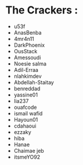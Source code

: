 # The Crackers :

- u53f 
- AnasBenba
- 4mr4n11
- DarkPhoenix
- OusStack
- Amessoudi
- Noesie salma
- Adil-Erraa
- nlahkimdev
- Abdellah-Staitay
- benreddad
- yassine01
- lia237
- ouafcode
- ismail wafid
- Hayoun01
- cdahaoui
- ezzaky
- hiba
- Hanae
- Chaimae jeb
- itsmeYO92

<!--- DON'T TOUCH THIS PLZ -->
